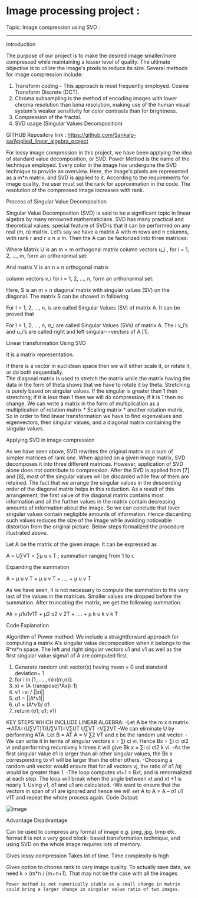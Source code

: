 # Image processing project :

Topic: Image compression using SVD :
________________________________________

Introduction

The purpose of our project is to make the desired image smaller/more compressed while maintaining a lesser level of quality. The ultimate objective is to utilize the image's pixels to reduce its size. 
Several methods for image compression include:
1. Transform coding - This approach is most frequently employed. Cosine Transform Discrete (DCT).
2. Chroma subsampling is the method of encoding images with lower chroma resolution than luma resolution, making use of the human visual system's weaker sensitivity for color contrasts than for brightness.
3. Compression of the fractal.
4. SVD usage (Singular Values Decomposition)

GITHUB Repository link : https://github.com/Sankalp-sa/Applied_linear_algebra_project

For lossy image compression in this project, we have been applying the idea of standard value decomposition, or SVD. Power Method is the name of the technique employed. Every color in the image has undergone the SVD technique to provide an overview. Here, the image's pixels are represented as a m*n matrix, and SVD is applied to it. According to the requirements for image quality, the user must set the rank for approximation in the code. The resolution of the compressed image increases with rank.


Process of Singular Value Decomposition


Singular Value Decomposition (SVD) is said to be a significant topic in linear algebra by many renowned mathematicians. SVD has many practical and theoretical values; special feature of SVD is that it can be performed on any real (m, n) matrix. Let’s say we have a matrix A with m rows and n columns, with rank r and r ≤ n ≤ m. Then the A can be factorized into three matrices:
 
 
Where Matrix U is an m × m orthogonal matrix 
column vectors u_i , for i = 1, 2, …, m, form an orthonormal set:
 
And matrix V is an n × n orthogonal matrix	
 
column vectors   v_i for i = 1, 2, …, n, form an orthonormal set:
 
Here, S is an m × n diagonal matrix with singular values (SV) on the diagonal. The matrix S
 can be showed in following

For I = 1, 2, …, n, is are called Singular Values (SV) of matrix A. It can be proved that 
 
For I = 1, 2, …, n, σ_i are called Singular Values (SVs) of matrix A. The i v_i’s and u_i’s are called right and left singular-¬vectors of A [1].

Linear transformation Using SVD

It is a matrix representation.

if there is a vector in euclidean space then we will either scale it, or rotate it, or do both sequentially.  
The diagonal matrix is used to stretch the matrix while the matrix having the data in the form of theta shows that we have to rotate it by theta. Stretching is purely based on singular values. If the singular is greater than 1 then stretching; if it is less than 1 then we will do compression; if it is 1 then no change. 
We can write a matrix in the form of multiplication as a multiplication of rotation matrix * Scaling matrix * another rotation matrix.
So in order to find linear transformation we have to find eigenvalues and eigenvectors, then singular values, and a diagonal matrix containing the singular values.
 


Applying SVD in image compression

As we have seen above, SVD rewrites the original matrix as a sum of simpler matrices of rank one. When applied on a given image matrix, SVD decomposes it into three different matrices. However, application of SVD alone does not contribute to compression. After the SVD is applied from [7] and [8], most of the singular values will be discarded while few of them are retained. The fact that we arrange the singular values in the descending order of the diagonal matrix helps in this reduction. As a result of this arrangement, the first value of the diagonal matrix contains most information and all the further values in the matrix contain decreasing amounts of information about the image. So we can conclude that lover singular values contain negligible amounts of information. Hence discarding such values reduces the size of the image while avoiding noticeable distortion from the original picture. Below steps formalized the procedure illustrated above.

Let A be the matrix of the given image. It can be expressed as

A = U∑VT = ∑µ u v T ; summation ranging from 1 to r.

Expanding the summation

A = µ u v T + µ u v T + …. + µ u v T

As we have seen, it is not necessary to compute the summation to the very last of the values in the matrices. Smaller values are dropped before the summation. After truncating the matrix, we get the following summation.

Ak = µ1u1v1T + µ2 u2 v 2T + …. + µ k u k v k T

 

Code Explanation

Algorithm of Power method:
We include a straightforward approach for computing a matrix A's singular value decomposition when it belongs to the R^m*n space. The left and right singular vectors u1 and v1 as well as the first singular value sigma1 of A are computed first.
1. Generate random unit vector(x) having mean = 0 and standard deviation= 1 
2. for i in [1,......,min(m,n)]:
3. xi = (A-transpose)*Ax(i-1)
4. v1 =xi / ||xi||
5. σ1 = ||A*v1|| 
6. u1 = (A*v1)/ σ1
7. return (σ1; u1; v1)

KEY STEPS WHICH INCLUDE LINEAR ALGEBRA:
-Let A be the m x n matrix. →ATA=(U∑VT)T(U∑VT)=V∑UT U∑VT =V∑2VT
-We can eliminate U by performing ATA. Let B = AT A = V ∑2 VT and x be the random unit vector.
-We can write it in terms of singular vectors x = ∑i ci vi. Hence Bx = ∑i ci σi2 vi and performing recursively k times it will give Bk x = ∑i ci σi2 k vi.
-As the first singular value σ1 is larger than all other singular values, the Bk x corresponding to v1 will be larger than the other others.
-Choosing a random unit vector would ensure that for all vectors vj, the ratio of σ1 /σj would be greater than 1.
-The loop computes xt+1 = Bxt, and is renormalized at each step. The loop will break when the angle between xt and xt +1 is nearly 1. Using v1, σ1 and u1 are calculated.
-We want to ensure that the vectors in span of v1 are ignored and hence we will set A to A = A – σ1 u1 v1T and repeat the whole process again.
Code Output:
 
![image](https://user-images.githubusercontent.com/102241865/222789136-e8c10b45-0592-4f13-af4a-c44d06a8f29f.png)



Advantage
	Disadvantage

Can be used to compress any format of image e.g. jpeg, jpg, bmp etc. format
	It is not a very good block- based transformation
technique, and using SVD on the whole image requires lots of memory.

Gives lossy compression
	Takes lot of time. Time complexity is high

Gives option to choose rank to vary image quality.
	To actually save data, we need k > (m*n / (m+n+1). That may not be the case with all the images

	Power method is not numerically stable as a small change in matrix could bring a larger change in singular value ratio of two images.







 
 
  
 
 
 
 

 
